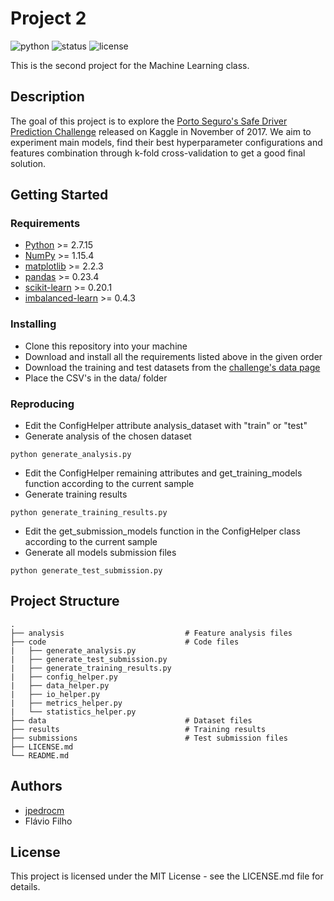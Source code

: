 # Project 2

![python](https://img.shields.io/badge/python-2.7-blue.svg)
![status](https://img.shields.io/badge/status-in%20progress-yellow.svg)
![license](https://img.shields.io/badge/license-MIT-green.svg)

This is the second project for the Machine Learning class.

## Description

The goal of this project is to explore the [Porto Seguro's Safe Driver Prediction Challenge](https://www.kaggle.com/c/porto-seguro-safe-driver-prediction/) released on Kaggle in November of 2017. We aim to experiment main models, find their best hyperparameter configurations and features combination through k-fold cross-validation to get a good final solution.

## Getting Started

### Requirements

* [Python](https://www.python.org/) >= 2.7.15
* [NumPy](http://www.numpy.org/) >= 1.15.4
* [matplotlib](https://matplotlib.org/) >= 2.2.3
* [pandas](https://pandas.pydata.org/) >= 0.23.4
* [scikit-learn](http://scikit-learn.org/stable/) >= 0.20.1
* [imbalanced-learn](https://imbalanced-learn.org/en/stable/index.html) >= 0.4.3


### Installing

* Clone this repository into your machine
* Download and install all the requirements listed above in the given order
* Download the training and test datasets from the [challenge's data page](https://www.kaggle.com/c/porto-seguro-safe-driver-prediction/data)
* Place the CSV's in the data/ folder

### Reproducing

* Edit the ConfigHelper attribute analysis_dataset with "train" or "test"
* Generate analysis of the chosen dataset
```
python generate_analysis.py
```
* Edit the ConfigHelper remaining attributes and get_training_models function according to the current sample
* Generate training results
```
python generate_training_results.py
```
* Edit the get_submission_models function in the ConfigHelper class according to the current sample
* Generate all models submission files
```
python generate_test_submission.py
```


## Project Structure

    .
    ├── analysis                           # Feature analysis files   
    ├── code                               # Code files
    |   ├── generate_analysis.py
    |   ├── generate_test_submission.py
    |   ├── generate_training_results.py
    |   ├── config_helper.py
    |   ├── data_helper.py
    |   ├── io_helper.py
    |   ├── metrics_helper.py
    |   └── statistics_helper.py
    ├── data                               # Dataset files
    ├── results                            # Training results
    ├── submissions                        # Test submission files
    ├── LICENSE.md
    └── README.md

## Authors

* [jpedrocm](https://github.com/jpedrocm)
* Flávio Filho

## License

This project is licensed under the MIT License - see the LICENSE.md file for details.